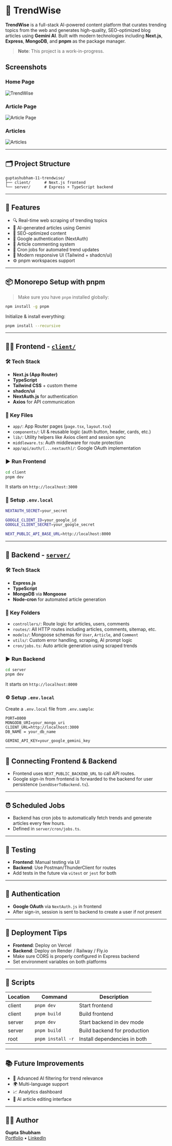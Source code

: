 # 🧠 TrendWise

**TrendWise** is a full-stack AI-powered content platform that curates trending topics from the web and generates high-quality, SEO-optimized blog articles using **Gemini AI**. Built with modern technologies including **Next.js**, **Express**, **MongoDB**, and **pnpm** as the package manager.

> **Note**: This project is a work-in-progress.

## Screenshots

### Home Page
![TrendWise](./screenshots/Home.jpeg)

### Article Page
![Article Page](./screenshots/ArticlePage.jpeg)

### Articles
![Articles](./screenshots/Articles.jpeg)

---

## 🗂️ Project Structure

```
guptashubham-11-trendwise/
├── client/      # Next.js frontend
└── server/      # Express + TypeScript backend
```

---

## 🚀 Features

- 🔍 Real-time web scraping of trending topics
- 🧠 AI-generated articles using Gemini
- 📝 SEO-optimized content
- 🔐 Google authentication (NextAuth)
- 💬 Article commenting system
- 🧾 Cron jobs for automated trend updates
- 🎨 Modern responsive UI (Tailwind + shadcn/ui)
- ⚙️ pnpm workspaces support

---

## 📦 Monorepo Setup with pnpm

> Make sure you have `pnpm` installed globally:

```bash
npm install -g pnpm
```

Initialize & install everything:

```bash
pnpm install --recursive
```

---

## 🧑‍💻 Frontend - [`client/`](./client)

### 🛠 Tech Stack

- **Next.js (App Router)**
- **TypeScript**
- **Tailwind CSS** + custom theme
- **shadcn/ui**
- **NextAuth.js** for authentication
- **Axios** for API communication

### 📁 Key Files

- `app/`: App Router pages (`page.tsx`, `layout.tsx`)
- `components/`: UI & reusable logic (auth button, header, cards, etc.)
- `lib/`: Utility helpers like Axios client and session sync
- `middleware.ts`: Auth middleware for route protection
- `app/api/auth/[...nextauth]/`: Google OAuth implementation

### ▶️ Run Frontend

```bash
cd client
pnpm dev
```

It starts on `http://localhost:3000`

### 🔑 Setup `.env.local`

```bash
NEXTAUTH_SECRET=your_secret

GOOGLE_CLIENT_ID=your_google_id
GOOGLE_CLIENT_SECRET=your_google_secret

NEXT_PUBLIC_API_BASE_URL=http://localhost:8000
```

---

## 🧠 Backend - [`server/`](./server)

### 🛠 Tech Stack

- **Express.js**
- **TypeScript**
- **MongoDB** via **Mongoose**
- **Node-cron** for automated article generation

### 📁 Key Folders

- `controllers/`: Route logic for articles, users, comments
- `routes/`: All HTTP routes including articles, comments, sitemap, etc.
- `models/`: Mongoose schemas for `User`, `Article`, and `Comment`
- `utils/`: Custom error handling, scraping, AI prompt logic
- `cron/jobs.ts`: Auto article generation using scraped trends

### ▶️ Run Backend

```bash
cd server
pnpm dev
```

It starts on `http://localhost:8000`

### ⚙️ Setup `.env.local`

Create a `.env.local` file from `.env.sample`:

```env
PORT=8000
MONGODB_URI=your_mongo_uri
CLIENT_URL=http://localhost:3000
DB_NAME = your_db_name

GEMINI_API_KEY=your_google_gemini_key
```

---

## 🔁 Connecting Frontend & Backend

- Frontend uses `NEXT_PUBLIC_BACKEND_URL` to call API routes.
- Google sign-in from frontend is forwarded to the backend for user persistence (`sendUserToBackend.ts`).

---

## ⏰ Scheduled Jobs

- Backend has cron jobs to automatically fetch trends and generate articles every few hours.
- Defined in `server/cron/jobs.ts`.

---

## 🧪 Testing

- **Frontend**: Manual testing via UI
- **Backend**: Use Postman/ThunderClient for routes
- Add tests in the future via `vitest` or `jest` for both

---

## 🔐 Authentication

- **Google OAuth** via `NextAuth.js` in frontend
- After sign-in, session is sent to backend to create a user if not present

---

## 🧱 Deployment Tips

- **Frontend**: Deploy on Vercel
- **Backend**: Deploy on Render / Railway / Fly.io
- Make sure CORS is properly configured in Express backend
- Set environment variables on both platforms

---

## 🧰 Scripts

| Location | Command           | Description                  |
|----------|-------------------|------------------------------|
| client   | `pnpm dev`        | Start frontend               |
| client   | `pnpm build`      | Build frontend               |
| server   | `pnpm dev`        | Start backend in dev mode    |
| server   | `pnpm build`      | Build backend for production |
| root     | `pnpm install -r` | Install dependencies in both |

---

## 📚 Future Improvements

- 🔎 Advanced AI filtering for trend relevance
- 🌍 Multi-language support
- 📈 Analytics dashboard
- 🧾 AI article editing interface

---

## 👨‍💻 Author

**Gupta Shubham**  
[Portfolio](https://gupta-shubham-11.vercel.app) • [LinkedIn](https://www.linkedin.com/in/guptashubham11)